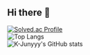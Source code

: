 ## Hi there 👋

[![Solved.ac Profile](http://mazassumnida.wtf/api/generate_badge?boj=eric8765)](https://solved.ac/eric8765)
<br>
![Top Langs](https://github-readme-stats.vercel.app/api/top-langs/?username=03chj&layout=compact&theme=onedark)
<br>
![K-Junyyy's GitHub stats](https://github-readme-stats.vercel.app/api?username=03chj&show_icons=true&theme=radical)


<!--
**03chj/03chj** is a ✨ _special_ ✨ repository because its `README.md` (this file) appears on your GitHub profile.

Here are some ideas to get you started:

- 🔭 I’m currently working on ...
- 🌱 I’m currently learning ...
- 👯 I’m looking to collaborate on ...
- 🤔 I’m looking for help with ...
- 💬 Ask me about ...
- 📫 How to reach me: ...
- 😄 Pronouns: ...
- ⚡ Fun fact: ...
-->
